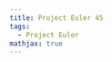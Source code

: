 ```yaml
---
title: Project Euler 45
tags:
  - Project Euler
mathjax: true
---
```

<escape><!-- more --></escape>

